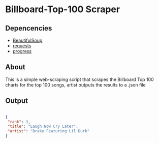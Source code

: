 # Billboard-Top-100 Scraper


## Depencencies 

* [BeautifulSoup](https://pypi.org/project/beautifulsoup4/)
* [requests](https://pypi.org/project/requests/)
* [progress](https://pypi.org/project/progress/)

## About 
This is a simple web-scraping script that scrapes the Billboard Top 100 charts
for the top 100 songs, artist outputs the results to a .json file 

## Output

```json

{
 "rank": 3,
 "title": "Laugh Now Cry Later",
 "artist": "Drake Featuring Lil Durk"
}

```

